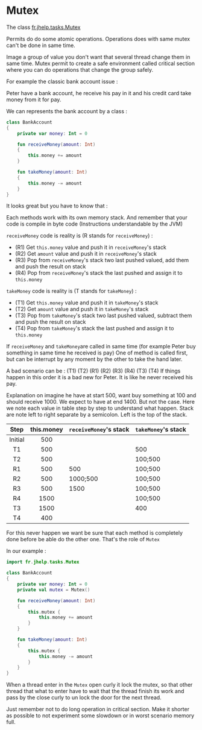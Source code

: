# Mutex

The class [fr.jhelp.tasks.Mutex](../../src/main/java/fr/jhelp/tasks/Mutex.kt)

Permits do do some atomic operations.
Operations does with same mutex can't be done in same time.

Image a group of value you don't want that several thread change them in same time.
Mutex permit to create a safe environment called critical section where you can do operations that
change the group safely.

For example the classic bank account issue :

Peter have a bank account, he receive his pay in it and his credit card take money from it for pay.

We can represents the bank account by a class :

```kotlin
class BankAccount
{
    private var money: Int = 0

    fun receiveMoney(amount: Int)
    {
        this.money += amount
    }

    fun takeMoney(amount: Int)
    {
        this.money -= amount
    }
}
```

It looks great but you have to know that  :

Each methods work with its own memory stack.
And remember that your code is compile in byte code (Instructions understandable by the JVM)

`receiveMoney` code is reality is (R stands for `receiveMoney`) :

* (R1) Get `this.money` value and push it in `receiveMoney`'s stack
* (R2) Get `amount` value and push it in `receiveMoney`'s stack
* (R3) Pop from `receiveMoney`'s stack two last pushed valued, add them and push the result on stack
* (R4) Pop from `receiveMoney`'s stack the last pushed and assign it to `this.money`

`takeMoney` code is reality is (T stands for `takeMoney`) :

* (T1) Get `this.money` value and push it in `takeMoney`'s stack
* (T2) Get `amount` value and push it in `takeMoney`'s stack
* (T3) Pop from `takeMoney`'s stack two last pushed valued, subtract them and push the result on
  stack
* (T4) Pop from `takeMoney`'s stack the last pushed and assign it to `this.money`

If `receiveMoney` and `takeMoney`are called in same time (for example Peter buy something in same
time he received is pay)
One of method is called first, but can be interrupt by any moment by the other to take the hand
later.

A bad scenario can be : (T1) (T2) (R1) (R2) (R3) (R4) (T3) (T4)
If things happen in this order it is a bad new for Peter. It is like he never received his pay.

Explanation on imagine he have at start 500, want buy something at 100 and should receive 1000. We
expect to have at end 1400.
But not the case. Here we note each value in table step by step to understand what happen.
Stack are note left to right separate by a semicolon. Left is the top of the stack.

|  Step   | this.money | `receiveMoney`'s stack | `takeMoney`'s stack |
|:-------:|:----------:|:-----------------------|:--------------------|
| Initial |    500     |                        |                     |
|   T1    |    500     |                        | 500                 |
|   T2    |    500     |                        | 100;500             |
|   R1    |    500     | 500                    | 100;500             |
|   R2    |    500     | 1000;500               | 100;500             |
|   R3    |    500     | 1500                   | 100;500             |
|   R4    |    1500    |                        | 100;500             |
|   T3    |    1500    |                        | 400                 |
|   T4    |    400     |                        |                     |

For this never happen we want be sure that each method is completely done before be able do the
other one. That's the role of `Mutex`

In our example :

```kotlin
import fr.jhelp.tasks.Mutex

class BankAccount
{
    private var money: Int = 0
    private val mutex = Mutex()

    fun receiveMoney(amount: Int)
    {
        this.mutex {
            this.money += amount
        }
    }

    fun takeMoney(amount: Int)
    {
        this.mutex {
            this.money -= amount
        }
    }
}
```

When a thread enter in the `Mutex` open curly it lock the mutex,
so that other thread that what to enter have to wait that the thread finish its work and pass by the
close curly to un lock the door for the next thread.

Just remember not to do long operation in critical section. 
Make it shorter as possible to not experiment some slowdown or in worst scenario memory full. 
